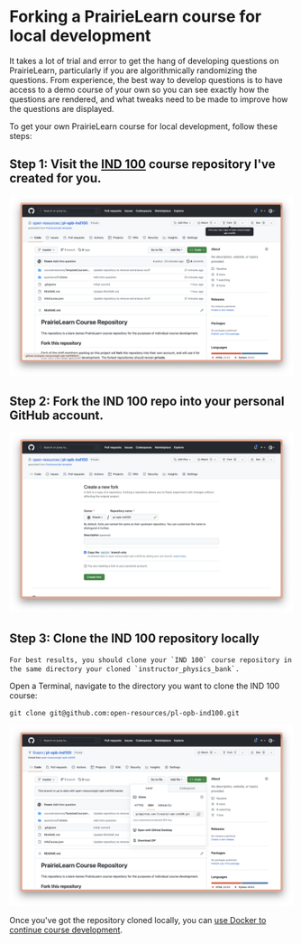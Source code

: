 # Forking a PrairieLearn course for local development

It takes a lot of trial and error to get the hang of developing questions on PrairieLearn, particularly if you are algorithmically randomizing the questions.
From experience, the best way to develop questions is to have access to a demo course of your own so you can see exactly how the questions are rendered, and what tweaks need to be made to improve how the questions are displayed.

To get your own PrairieLearn course for local development, follow these steps:

## Step 1: Visit the [IND 100](https://github.com/open-resources/pl-opb-ind100) course repository I've created for you.

<img src="pl_images/ind100.png">

## Step 2: Fork the IND 100 repo into your **personal GitHub account**.

<img src="pl_images/ind100_fork.png">

## Step 3: Clone the IND 100 repository locally

```{warning}
For best results, you should clone your `IND 100` course repository in the same directory your cloned `instructor_physics_bank`.
```

Open a Terminal, navigate to the directory you want to clone the IND 100 course:

```
git clone git@github.com:open-resources/pl-opb-ind100.git
```

<img src="pl_images/ind100_clone.png">

Once you've got the repository cloned locally, you can [use Docker to continue course development](docker_course_dev).

